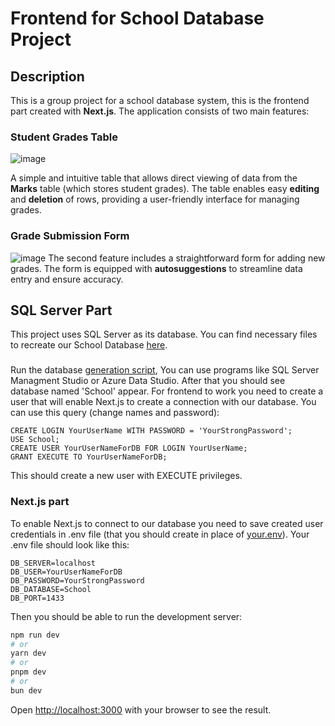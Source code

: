 # Frontend for School Database Project




## Description 

This is a group project for a school database system, this is the frontend part created with **Next.js**. The application consists of two main features:


### Student Grades Table  
![image](https://github.com/user-attachments/assets/02f33c4b-24de-46ae-89ff-cde4d0e9c7b3)

   A simple and intuitive table that allows direct viewing of data from the **Marks** table (which stores student grades). The table enables easy **editing** and **deletion** of rows, providing a user-friendly interface for managing grades.


### Grade Submission Form  
![image](https://github.com/user-attachments/assets/645d4bef-d8c5-4b9e-a325-75441fc13715)
   The second feature includes a straightforward form for adding new grades. The form is equipped with **autosuggestions** to streamline data entry and ensure accuracy.
   

## SQL Server Part
This project uses SQL Server as its database. You can find necessary files to recreate our School Database [here](https://github.com/filipjarzyna/BD-group-project-Database).
### 
Run the database [generation script](https://github.com/filipjarzyna/BD-group-project-Database/blob/main/SchoolDatabase.sql), You can use programs like SQL Server Managment Studio or Azure Data Studio. After that you should see database named 'School' appear. For frontend to work you need to create a user that will enable Next.js to create a connection with our database. 
You can use this query (change names and password):
```tsql
CREATE LOGIN YourUserName WITH PASSWORD = 'YourStrongPassword';
USE School;
CREATE USER YourUserNameForDB FOR LOGIN YourUserName;
GRANT EXECUTE TO YourUserNameForDB;
```
This should create a new user with EXECUTE privileges.
### Next.js part
To enable Next.js to connect to our database you need to save created user 
credentials in .env file (that you should create in place of [your.env](/your.env)).
Your .env file should look like this:
```env
DB_SERVER=localhost
DB_USER=YourUserNameForDB
DB_PASSWORD=YourStrongPassword
DB_DATABASE=School
DB_PORT=1433
```

Then you should be able to run the development server:
```bash
npm run dev
# or
yarn dev
# or
pnpm dev
# or
bun dev
```

Open [http://localhost:3000](http://localhost:3000) with your browser to see the result.


